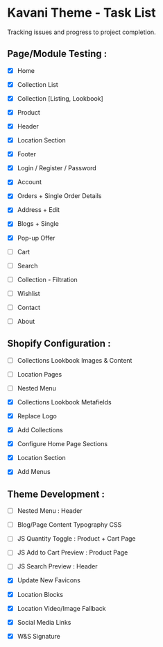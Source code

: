Kavani Theme - Task List
========================

Tracking issues and progress to project completion.


Page/Module Testing :
------------------------
- [x] Home
- [x] Collection List
- [x] Collection [Listing, Lookbook]
- [x] Product
- [x] Header
- [x] Location Section
- [x] Footer
- [x] Login / Register / Password
- [x] Account
- [x] Orders + Single Order Details
- [x] Address + Edit
- [x] Blogs + Single
- [x] Pop-up Offer
- [ ] Cart
- [ ] Search
- [ ] Collection - Filtration
- [ ] Wishlist
- [ ] Contact
- [ ] About


Shopify Configuration :
------------------------
- [ ] Collections Lookbook Images & Content
- [ ] Location Pages
- [ ] Nested Menu
- [x] Collections Lookbook Metafields
- [x] Replace Logo
- [x] Add Collections
- [x] Configure Home Page Sections
- [x] Location Section
- [x] Add Menus


Theme Development :
------------------------
- [ ] Nested Menu : Header
- [ ] Blog/Page Content Typography CSS
- [ ] JS Quantity Toggle : Product + Cart Page
- [ ] JS Add to Cart Preview : Product Page
- [ ] JS Search Preview : Header
- [x] Update New Favicons
- [x] Location Blocks
- [x] Location Video/Image Fallback
- [x] Social Media Links
- [x] W&S Signature

